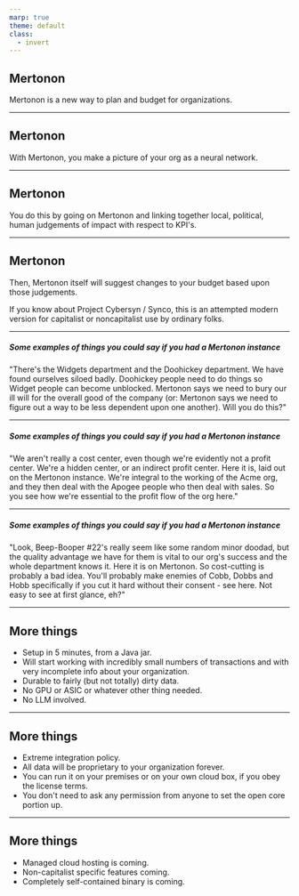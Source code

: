 ```yaml
---
marp: true
theme: default
class:
  - invert
---
```


## Mertonon

Mertonon is a new way to plan and budget for organizations.

---

## Mertonon

With Mertonon, you make a picture of your org as a neural network.

---

## Mertonon

You do this by going on Mertonon and linking together local, political, human judgements of impact with respect to KPI's.

---

## Mertonon

Then, Mertonon itself will suggest changes to your budget based upon those judgements.

If you know about Project Cybersyn / Synco, this is an attempted modern version for capitalist or noncapitalist use by ordinary folks.

---

##### Some examples of things you could say if you had a Mertonon instance

"There's the Widgets department and the Doohickey department. We have found ourselves siloed badly. Doohickey people need to do things so Widget people can become unblocked. Mertonon says we need to bury our ill will for the overall good of the company (or: Mertonon says we need to figure out a way to be less dependent upon one another). Will you do this?"

---

##### Some examples of things you could say if you had a Mertonon instance

"We aren't really a cost center, even though we're evidently not a profit center. We're a hidden center, or an indirect profit center. Here it is, laid out on the Mertonon instance. We're integral to the working of the Acme org, and they then deal with the Apogee people who then deal with sales. So you see how we're essential to the profit flow of the org here."

---

##### Some examples of things you could say if you had a Mertonon instance

"Look, Beep-Booper #22's really seem like some random minor doodad, but the quality advantage we have for them is vital to our org's success and the whole department knows it. Here it is on Mertonon. So cost-cutting is probably a bad idea. You'll probably make enemies of Cobb, Dobbs and Hobb specifically if you cut it hard without their consent - see here. Not easy to see at first glance, eh?"

---

## More things

- Setup in 5 minutes, from a Java jar.
- Will start working with incredibly small numbers of transactions and with very incomplete info about your organization.
- Durable to fairly (but not totally) dirty data.
- No GPU or ASIC or whatever other thing needed.
- No LLM involved.

---

## More things

- Extreme integration policy.
- All data will be proprietary to your organization forever.
- You can run it on your premises or on your own cloud box, if you obey the license terms.
- You don't need to ask any permission from anyone to set the open core portion up.

---

## More things

- Managed cloud hosting is coming.
- Non-capitalist specific features coming.
- Completely self-contained binary is coming.
